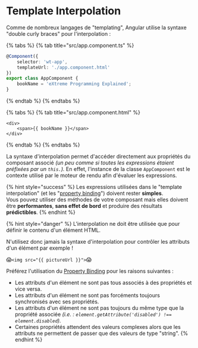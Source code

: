 # Template Interpolation

Comme de nombreux langages de "templating", Angular utilise la syntaxe "double curly braces" pour l'interpolation :

{% tabs %}
{% tab title="src/app.component.ts" %}
```typescript
@Component({
    selector: 'wt-app',
    templateUrl: './app.component.html'
})
export class AppComponent {
    bookName = 'eXtreme Programming Explained';
}
```
{% endtab %}
{% endtabs %}

{% tabs %}
{% tab title="src/app.component.html" %}
```markup
<div>
    <span>{{ bookName }}</span>
</div>
```
{% endtab %}
{% endtabs %}

La syntaxe d'interpolation permet d'accéder directement aux propriétés du composant associé _\(un peu comme si toutes les expressions étaient préfixées par un `this.`\)._ En effet, l'instance de la classe `AppComponent` est le contexte utilisé par le moteur de rendu afin d'évaluer les expressions.

{% hint style="success" %}
Les expressions utilisées dans le "template interpolation" \(et les "[property binding](property-binding.md)"\) doivent rester **simples**.  
Vous pouvez utiliser des méthodes de votre composant mais elles doivent être **performantes**, **sans effet de bord** et produire des résultats **prédictibles**.
{% endhint %}

{% hint style="danger" %}
L'interpolation ne doit être utilisée que pour définir le contenu d'un élément HTML.

N'utilisez donc jamais la syntaxe d'interpolation pour contrôler les attributs d'un élément par exemple !

😱`<img src="{{ pictureUrl }}">`😱

Préférez l'utilisation du [Property Binding](property-binding.md) pour les raisons suivantes :

* Les attributs d'un élément ne sont pas tous associés à des propriétés et vice versa.
* Les attributs d'un élément ne sont pas forcéments toujours synchronisés avec ses propriétés.
* Les attributs d'un élément ne sont pas toujours du même type que la propriété associée _\(i.e. :_ _`element.getAttribute('disabled') !== element.disabled`\)._
* Certaines propriétés attendent des valeurs complexes alors que les attributs ne permettent de passer que des valeurs de type "string".
{% endhint %}

